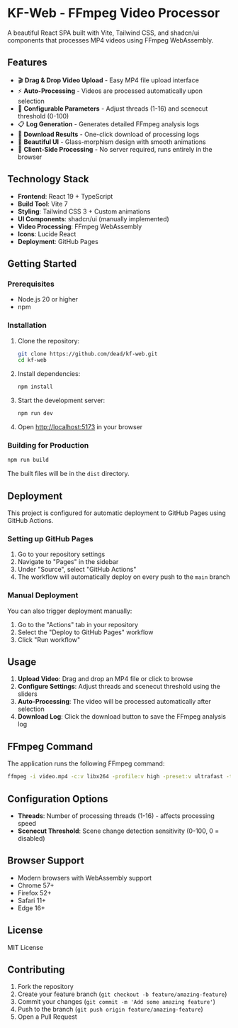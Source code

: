 # KF-Web - FFmpeg Video Processor

A beautiful React SPA built with Vite, Tailwind CSS, and shadcn/ui components that processes MP4 videos using FFmpeg WebAssembly.

## Features

- 🎬 **Drag & Drop Video Upload** - Easy MP4 file upload interface
- ⚡ **Auto-Processing** - Videos are processed automatically upon selection
- 🔧 **Configurable Parameters** - Adjust threads (1-16) and scenecut threshold (0-100)
- 📋 **Log Generation** - Generates detailed FFmpeg analysis logs
- 💾 **Download Results** - One-click download of processing logs
- 🎨 **Beautiful UI** - Glass-morphism design with smooth animations
- 🚀 **Client-Side Processing** - No server required, runs entirely in the browser

## Technology Stack

- **Frontend**: React 19 + TypeScript
- **Build Tool**: Vite 7
- **Styling**: Tailwind CSS 3 + Custom animations
- **UI Components**: shadcn/ui (manually implemented)
- **Video Processing**: FFmpeg WebAssembly
- **Icons**: Lucide React
- **Deployment**: GitHub Pages

## Getting Started

### Prerequisites

- Node.js 20 or higher
- npm

### Installation

1. Clone the repository:

   ```bash
   git clone https://github.com/dead/kf-web.git
   cd kf-web
   ```

2. Install dependencies:

   ```bash
   npm install
   ```

3. Start the development server:

   ```bash
   npm run dev
   ```

4. Open [http://localhost:5173](http://localhost:5173) in your browser

### Building for Production

```bash
npm run build
```

The built files will be in the `dist` directory.

## Deployment

This project is configured for automatic deployment to GitHub Pages using GitHub Actions.

### Setting up GitHub Pages

1. Go to your repository settings
2. Navigate to "Pages" in the sidebar
3. Under "Source", select "GitHub Actions"
4. The workflow will automatically deploy on every push to the `main` branch

### Manual Deployment

You can also trigger deployment manually:

1. Go to the "Actions" tab in your repository
2. Select the "Deploy to GitHub Pages" workflow
3. Click "Run workflow"

## Usage

1. **Upload Video**: Drag and drop an MP4 file or click to browse
2. **Configure Settings**: Adjust threads and scenecut threshold using the sliders
3. **Auto-Processing**: The video will be processed automatically after selection
4. **Download Log**: Click the download button to save the FFmpeg analysis log

## FFmpeg Command

The application runs the following FFmpeg command:

```bash
ffmpeg -i video.mp4 -c:v libx264 -profile:v high -preset:v ultrafast -tune animation -x264-params keyint=infinite:scenecut={threshold}:pass=1:stats=file.log -f null -
```

## Configuration Options

- **Threads**: Number of processing threads (1-16) - affects processing speed
- **Scenecut Threshold**: Scene change detection sensitivity (0-100, 0 = disabled)

## Browser Support

- Modern browsers with WebAssembly support
- Chrome 57+
- Firefox 52+
- Safari 11+
- Edge 16+

## License

MIT License

## Contributing

1. Fork the repository
2. Create your feature branch (`git checkout -b feature/amazing-feature`)
3. Commit your changes (`git commit -m 'Add some amazing feature'`)
4. Push to the branch (`git push origin feature/amazing-feature`)
5. Open a Pull Request
